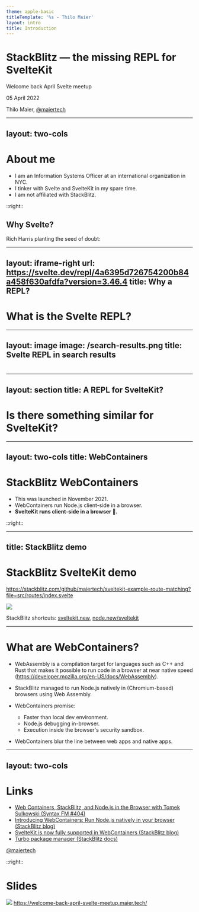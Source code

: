 ```yaml
---
theme: apple-basic
titleTemplate: '%s - Thilo Maier'
layout: intro
title: Introduction
---
```


# StackBlitz — the missing REPL for SvelteKit

Welcome back April Svelte meetup

<div class="absolute bottom-10">
  <p class="font-700">05 April 2022</p>
  <p>Thilo Maier, <a href="https://twitter.com/maiertech"><logos-twitter /> @maiertech</a></p>
</div>

<!--
In this talk I would like to show you a new way to run a SvelteKit app in a browser
- to quickly share an example or
- to tinker with SvelteKit.

The team at StackBlitz has implemented a technology called WebContainers that makes this possible, but more on this later.

But let me first introduce myself.
-->

---
layout: two-cols
---

# About me

- I am an Information Systems Officer at an international organization in NYC.
- I tinker with Svelte and SvelteKit in my spare time.
- I am not affiliated with StackBlitz.

::right::

<div v-click>
  <h2>Why Svelte?</h2>
  <p>Rich Harris planting the seed of doubt:</p>
   <Tweet id="1166499024624672768" scale=0.65 />
</div>

<!--
A few more facts about me:
- I used to code with full-stack enterprise technologies: Java, Groovy, Servlets and JSP.
- My front-end journey: JavaScript → jQuery → React → Gatsby → Next.js → SvelteKit.
-->

---
layout: iframe-right
url: https://svelte.dev/repl/4a6395d726754200b84a458f630afdfa?version=3.46.4
title: Why a REPL?
---

# What is the Svelte REPL?

<div class="h-360px">
  <Tweet id="1498485785070387208" scale="0.65" />
</div>

<!--
- REPL = Read-eval-print loop.
- Svelte REPL uses the [Svelte template](https://github.com/sveltejs/template).
- Runs client-side (the Svelte template is a web app). 
- Supports [https://unpkg.com/](https://unpkg.com/).
-->

---
layout: image
image: /search-results.png
title: Svelte REPL in search results
---

#

<!--
- When you make Svelte-specific searches, REPL examples are often among the first results.
- Think of the Svelte REPL as a communication tool for the Svelte community.
- It would be handy if we had something similar to share SvelteKit examples.
-->

---
layout: section
title: A REPL for SvelteKit?
---

# Is there something similar for SvelteKit?
  
---
layout: two-cols
title: WebContainers
---

# StackBlitz WebContainers

- This was launched in November 2021.
- WebContainers run Node.js client-side in a browser.
- **SvelteKit runs client-side in a browser 🤯.**

::right::

<div class="ml-10">
  <Tweet id="1461800074581889034" scale=0.7 />
</div>

<!--
Running Node.js client-side in a browser is not just like running bundled JavaScript in a browser.
-->

---
title: StackBlitz demo
---

# StackBlitz SvelteKit demo

https://stackblitz.com/github/maiertech/sveltekit-example-route-matching?file=src/routes/index.svelte

<img src="/stackblitz-sveltekit-demo.png" class="h-xs">

StackBlitz shortcuts: [sveltekit.new](https://sveltekit.new), [node.new/sveltekit
](https://node.new/sveltekit)

<!--
Show two things:

1. StackBlitz dashboard: https://stackblitz.com/.
2. Route matching example: https://stackblitz.com/github/maiertech/sveltekit-example-route-matching?file=src/routes/index.svelte.

Point out:

- The URL pattern with which you can launch (compatible) projects from a GitHub repository. 
- Read-only mode and forking a StackBlitz project.
-->

---

# What are WebContainers?

- WebAssembly is a compilation target for languages such as C++ and Rust that makes it possible to run code in a browser at near native speed (https://developer.mozilla.org/en-US/docs/WebAssembly).

- StackBlitz managed to run Node.js natively in (Chromium-based) browsers using Web Assembly.

- WebContainers promise:
  - Faster than local dev environment.
  - Node.js debugging in-browser.
  - Execution inside the browser's security sandbox.

- WebContainers blur the line between web apps and native apps.

<!--
Blurring the line between web apps and native apps = tectonic shift:
- Many more types of applications can run in browsers.
- Local dev environments can be moved to browsers.

Shortcomings:
- Not yet ready to replace a local dev environment, especially GitHub support is lacking.
- Chromium-based browsers work fine, support for other browsers is in the works.
- Embedding StackBlitz projects in websites is a little challenging.
-->

---
layout: two-cols
---

# Links

- [Web Containers, StackBlitz, and Node.js in the Browser with Tomek Sulkowski (Syntax FM #404)](https://syntax.fm/show/404/web-containers-stackblitz-and-node-js-in-the-browser-with-tomek-sulkowski)
- [Introducing WebContainers: Run Node.js natively in your browser (StackBlitz blog)](https://blog.stackblitz.com/posts/introducing-webcontainers/)
- [SvelteKit is now fully supported in WebContainers (StackBlitz blog)](https://blog.stackblitz.com/posts/sveltekit-supported-in-webcontainers/)
- [Turbo package manager (StackBlitz docs)](https://developer.stackblitz.com/docs/platform/turbo)

[<logos-twitter /> @maiertech](https://twitter.com/maiertech)

::right::

# Slides

<div class="flex flex-col items-start gap-4 mt-5">
  <img src="/qr-code.png" class="bg-white p-4 max-h-40" />
  <a href="https://welcome-back-april-svelte-meetup.maier.tech/">https://welcome-back-april-svelte-meetup.maier.tech/</a>
</div>
